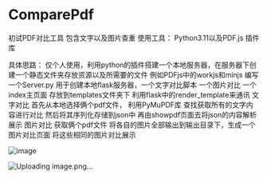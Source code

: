 # ComparePdf

初试PDF对比工具  包含文字以及图片查重
使用工具： Python3.11以及PDF.js 插件库

具体思路： 仅个人使用，利用python的插件搭建一个本地服务器，在服务器下创建一个静态文件夹存放资源以及所需要的文件 例如PDFjs中的workjs和minjs
          编写一个Server.py 用于创建本地flask服务器，一个文字对比脚本 一个图片对比  一个index主页面 存放到templates文件夹下 利用flask中的render_template来通讯
          文字对比 首先从本地选择俩个pdf文件， 利用PyMuPDF库 查找获取所有的文字内容进行对比 然后将其序列化存储到json中 再由showpdf页面去将json的内容解析展示
          图片对比 获取俩个pdf文件 将各自的图片全部输出到输出目录下，生成一个图片对比页面 将这些相同的图片对比展示

![image](https://github.com/user-attachments/assets/ae88cc66-c95c-4a3f-9e5c-3895e458fd66)

![Uploading image.png…]()

